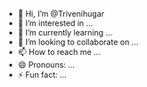 - 👋 Hi, I’m @Trivenihugar
- 👀 I’m interested in ...
- 🌱 I’m currently learning ...
- 💞️ I’m looking to collaborate on ...
- 📫 How to reach me ...
- 😄 Pronouns: ...
- ⚡ Fun fact: ...

<!---
Trivenihugar/Trivenihugar is a ✨ special ✨ repository because its `README.md` (this file) appears on your GitHub profile.
You can click the Preview link to take a look at your changes.
--->
